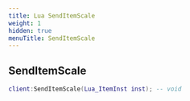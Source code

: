 ```yaml
---
title: Lua SendItemScale
weight: 1
hidden: true
menuTitle: SendItemScale
---
```

## SendItemScale
```lua
client:SendItemScale(Lua_ItemInst inst); -- void
```